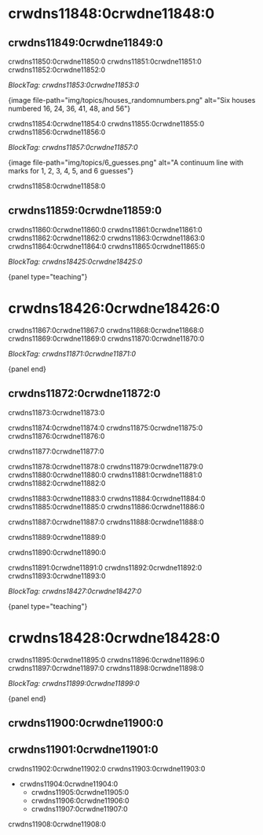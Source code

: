 # crwdns11848:0crwdne11848:0

## crwdns11849:0crwdne11849:0

crwdns11850:0crwdne11850:0 crwdns11851:0crwdne11851:0 crwdns11852:0crwdne11852:0

*BlockTag: crwdns11853:0crwdne11853:0*

{image file-path="img/topics/houses_randomnumbers.png" alt="Six houses numbered 16, 24, 36, 41, 48, and 56"}

crwdns11854:0crwdne11854:0 crwdns11855:0crwdne11855:0 crwdns11856:0crwdne11856:0

*BlockTag: crwdns11857:0crwdne11857:0*

{image file-path="img/topics/6_guesses.png" alt="A continuum line with marks
for 1, 2, 3, 4, 5, and 6 guesses"}

crwdns11858:0crwdne11858:0

## crwdns11859:0crwdne11859:0

crwdns11860:0crwdne11860:0 crwdns11861:0crwdne11861:0 crwdns11862:0crwdne11862:0 crwdns11863:0crwdne11863:0 crwdns11864:0crwdne11864:0 crwdns11865:0crwdne11865:0

*BlockTag: crwdns18425:0crwdne18425:0*

{panel type="teaching"}

# crwdns18426:0crwdne18426:0

crwdns11867:0crwdne11867:0 crwdns11868:0crwdne11868:0 crwdns11869:0crwdne11869:0 crwdns11870:0crwdne11870:0

*BlockTag: crwdns11871:0crwdne11871:0*

{panel end}

## crwdns11872:0crwdne11872:0

crwdns11873:0crwdne11873:0

crwdns11874:0crwdne11874:0 crwdns11875:0crwdne11875:0 crwdns11876:0crwdne11876:0

crwdns11877:0crwdne11877:0

crwdns11878:0crwdne11878:0 crwdns11879:0crwdne11879:0 crwdns11880:0crwdne11880:0 crwdns11881:0crwdne11881:0 crwdns11882:0crwdne11882:0

crwdns11883:0crwdne11883:0 crwdns11884:0crwdne11884:0 crwdns11885:0crwdne11885:0 crwdns11886:0crwdne11886:0

crwdns11887:0crwdne11887:0 crwdns11888:0crwdne11888:0

crwdns11889:0crwdne11889:0

crwdns11890:0crwdne11890:0

crwdns11891:0crwdne11891:0 crwdns11892:0crwdne11892:0 crwdns11893:0crwdne11893:0

*BlockTag: crwdns18427:0crwdne18427:0*

{panel type="teaching"}

# crwdns18428:0crwdne18428:0

crwdns11895:0crwdne11895:0 crwdns11896:0crwdne11896:0 crwdns11897:0crwdne11897:0 crwdns11898:0crwdne11898:0

*BlockTag: crwdns11899:0crwdne11899:0*

{panel end}

## crwdns11900:0crwdne11900:0

## crwdns11901:0crwdne11901:0

crwdns11902:0crwdne11902:0 crwdns11903:0crwdne11903:0

- crwdns11904:0crwdne11904:0 
    - crwdns11905:0crwdne11905:0
    - crwdns11906:0crwdne11906:0
    - crwdns11907:0crwdne11907:0

crwdns11908:0crwdne11908:0